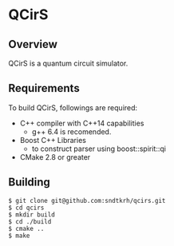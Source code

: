 # QCirS

## Overview
QCirS is a quantum circuit simulator.

## Requirements
To build QCirS, followings are required:
- C++ compiler with C++14 capabilities
    - g++ 6.4 is recomended.
- Boost C++ Libraries
    - to construct parser using boost::spirit::qi
- CMake 2.8 or greater

## Building
```
$ git clone git@github.com:sndtkrh/qcirs.git
$ cd qcirs
$ mkdir build
$ cd ./build
$ cmake ..
$ make
```
